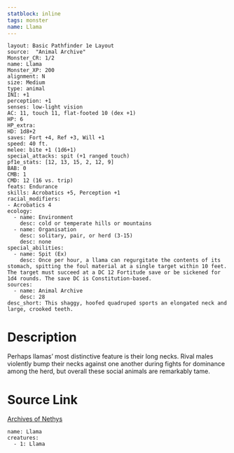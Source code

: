 ```yaml
---
statblock: inline
tags: monster
name: Llama
---
```

```statblock
layout: Basic Pathfinder 1e Layout
source:  "Animal Archive"
Monster_CR: 1/2
name: Llama
Monster_XP: 200
alignment: N
size: Medium
type: animal
INI: +1
perception: +1
senses: low-light vision
AC: 11, touch 11, flat-footed 10 (dex +1)
HP: 6
HP_extra: 
HD: 1d8+2
saves: Fort +4, Ref +3, Will +1
speed: 40 ft.
melee: bite +1 (1d6+1)
special_attacks: spit (+1 ranged touch)
pf1e_stats: [12, 13, 15, 2, 12, 9]
BAB: 0
CMB: 1
CMD: 12 (16 vs. trip)
feats: Endurance
skills: Acrobatics +5, Perception +1
racial_modifiers:
- Acrobatics 4
ecology:
  - name: Environment
    desc: cold or temperate hills or mountains
  - name: Organisation
    desc: solitary, pair, or herd (3-15)
    desc: none
special_abilities:
  - name: Spit (Ex)
    desc: Once per hour, a llama can regurgitate the contents of its stomach, spitting the foul material at a single target within 10 feet. The target must succeed at a DC 12 Fortitude save or be sickened for 1d4 rounds. The save DC is Constitution-based.
sources:
  - name: Animal Archive
    desc: 28
desc_short: This shaggy, hoofed quadruped sports an elongated neck and large, crooked teeth.
```
# Description
Perhaps llamas’ most distinctive feature is their long necks. Rival males violently bump their necks against one another during fights for dominance among the herd, but overall these social animals are remarkably tame.
# Source Link
[Archives of Nethys](https://aonprd.com/MonsterDisplay.aspx?ItemName=Llama)
```encounter-table
name: Llama
creatures:
  - 1: Llama
```
